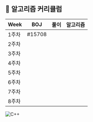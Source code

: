 

## 🍎 알고리즘 커리큘럼

| Week | BOJ | 풀이 | 알고리즘 |
| ------ | -- | -- |----------- |
| 1주차 | #15708 |  |  |
| 2주차 |  |  |  |
| 3주차 |  |  |  |
| 4주차 |  |  |  |
| 5주차 |  |  |  |
| 6주차 |  |  |  |
| 7주차 |  |  |  |
| 8주차 |  |  |  |

![C++](https://img.shields.io/badge/c++-%2300599C.svg?style=for-the-badge&logo=c%2B%2B&logoColor=white)
